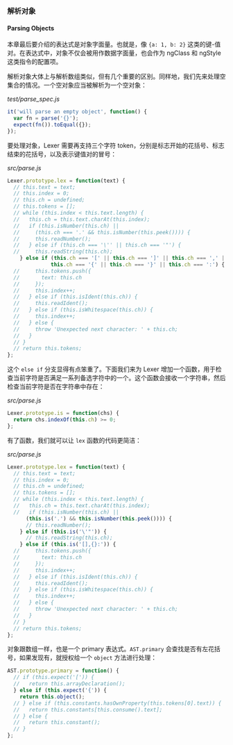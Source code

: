 ### 解析对象
#### Parsing Objects

本章最后要介绍的表达式是对象字面量。也就是，像 `{a: 1, b: 2}` 这类的键-值对。在表达式中，对象不仅会被用作数据字面量，也会作为 ngClass 和 ngStyle 这类指令的配置项。

解析对象大体上与解析数组类似，但有几个重要的区别。同样地，我们先来处理空集合的情况。一个空对象应当被解析为一个空对象：

_test/parse_spec.js_

```js
it('will parse an empty object', function() {
  var fn = parse('{}');
  expect(fn()).toEqual({});
});
```

要处理对象，Lexer 需要再支持三个字符 token，分别是标志开始的花括号、标志结束的花括号，以及表示键值对的冒号：

_src/parse.js_

```js
Lexer.prototype.lex = function(text) {
  // this.text = text;
  // this.index = 0;
  // this.ch = undefined;
  // this.tokens = [];
  // while (this.index < this.text.length) {
  //   this.ch = this.text.charAt(this.index);
  //   if (this.isNumber(this.ch) ||
  //     (this.ch === '.' && this.isNumber(this.peek()))) {
  //     this.readNumber();
  //   } else if (this.ch === '\'' || this.ch === '"') {
  //     this.readString(this.ch);
    } else if (this.ch === '[' || this.ch === ']' || this.ch === ',' ||
              this.ch === '{' || this.ch === '}' || this.ch === ':') {
  //     this.tokens.push({
  //       text: this.ch
  //     });
  //     this.index++;
  //   } else if (this.isIdent(this.ch)) {
  //     this.readIdent();
  //   } else if (this.isWhitespace(this.ch)) {
  //     this.index++;
  //   } else {
  //     throw 'Unexpected next character: ' + this.ch;
  //   }
  // }
  // return this.tokens;
};
```

这个 `else if` 分支显得有点笨重了。下面我们来为 Lexer 增加一个函数，用于检查当前字符是否满足一系列备选字符中的一个。这个函数会接收一个字符串，然后检查当前字符是否在字符串中存在：

_src/parse.js_

```js
Lexer.prototype.is = function(chs) {
  return chs.indexOf(this.ch) >= 0;
};
```

有了函数，我们就可以让 `lex` 函数的代码更简洁：

_src/parse.js_

```js
Lexer.prototype.lex = function(text) {
  // this.text = text;
  // this.index = 0;
  // this.ch = undefined;
  // this.tokens = [];
  // while (this.index < this.text.length) {
  //   this.ch = this.text.charAt(this.index);
  //   if (this.isNumber(this.ch) ||
      (this.is('.') && this.isNumber(this.peek()))) {
      // this.readNumber();
    } else if (this.is('\'"')) {
      // this.readString(this.ch);
    } else if (this.is('[],{}:')) {
  //     this.tokens.push({
  //       text: this.ch
  //     });
  //     this.index++;
  //   } else if (this.isIdent(this.ch)) {
  //     this.readIdent();
  //   } else if (this.isWhitespace(this.ch)) {
  //     this.index++;
  //   } else {
  //     throw 'Unexpected next character: ' + this.ch;
  //   }
  // }
  // return this.tokens;
};
```

对象跟数组一样，也是一个 primary 表达式。`AST.primary` 会查找是否有左花括号，如果发现有，就授权给一个 `object` 方法进行处理：

```js
AST.prototype.primary = function() {
  // if (this.expect('[')) {
  //   return this.arrayDeclaration();
  } else if (this.expect('{')) {
    return this.object();
  // } else if (this.constants.hasOwnProperty(this.tokens[0].text)) {
  //   return this.constants[this.consume().text];
  // } else {
  //   return this.constant();
  // }
};
```